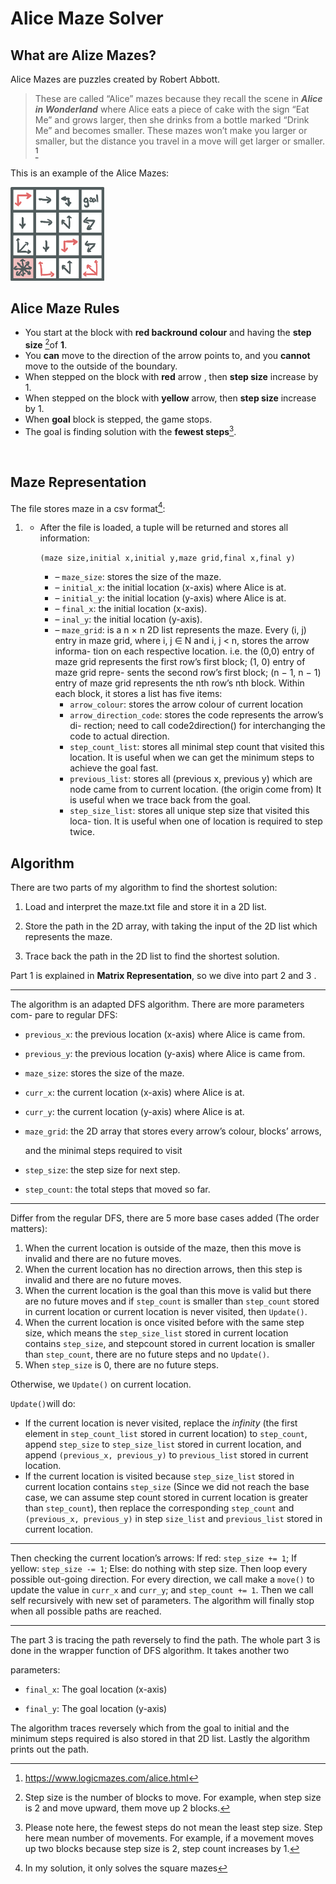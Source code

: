 # Alice Maze Solver

## What are Alize Mazes?

Alice Mazes are puzzles created by Robert Abbott. 

> These are called “Alice” mazes because they recall the scene in ***Alice in Wonderland*** where Alice eats a piece of cake with the sign “Eat Me” and grows larger, then she drinks from a bottle marked “Drink Me” and becomes smaller. These mazes won’t make you larger or smaller, but the distance you travel in a move will get larger or smaller. [^1]

This is an example of the Alice Mazes:

<img src="Examples/example_maze.png" alt="Alice Maze Example" width="150" height="150">

[^1]: https://www.logicmazes.com/alice.html

## Alice Maze Rules

- You start at the block with **red backround colour** and having the **step size** [^2]of **1**.
- You **can** move to the direction of the arrow points to, and you **cannot** move to the outside of the boundary.
- When stepped on the block with **red** arrow , then **step size** increase by 1.
- When stepped on the block with **yellow** arrow, then **step size** increase by 1.
- When **goal** block is stepped, the game stops.
- The goal is finding solution with the **fewest steps**[^3].

​	

[^2]: Step size is the number of blocks to move. For example, when step size is 2 and move upward, them move up 2 blocks. 
[^3]: Please note here, the fewest steps do not mean the least step size. Step here mean number of movements. For example, if a movement moves up two blocks because step size is 2, step count increases by 1. 



## Maze Representation

The file stores maze in a csv format[^4]:

1. - After the file is loaded, a tuple will be returned and stores all information: 

     `(maze size,initial x,initial y,maze grid,final x,final y)`

     - –  `maze_size`: stores the size of the maze.
     - –  `initial_x`: the initial location (x-axis) where Alice is at.
     - –  `initial_y`: the initial location (y-axis) where Alice is at.
     - –  `final_x`: the initial location (x-axis).
     - –  `inal_y`: the initial location (y-axis).
     - –  `maze_grid`: is a n × n 2D list represents the maze. Every (i, j) entry in maze grid, where i, j ∈ N and i, j < n, stores the arrow informa- tion on each respective location. i.e. the (0,0) entry of maze grid represents the first row’s first block; (1, 0) entry of maze grid repre- sents the second row’s first block; (n − 1, n − 1) entry of maze grid represents the nth row’s nth block. Within each block, it stores a list has five items:
       - `arrow_colour`: stores the arrow colour of current location
       - `arrow_direction_code`: stores the code represents the arrow’s di- rection; need to call code2direction() for interchanging the code to actual direction.
       - `step_count_list`: stores all minimal step count that visited this location. It is useful when we can get the minimum steps to achieve the goal fast.
       - `previous_list`: stores all (previous x, previous y) which are node came from to current location. (the origin come from) It is useful when we trace back from the goal.
       - `step_size_list`: stores all unique step size that visited this loca- tion. It is useful when one of location is required to step twice.

[^4]: In my solution, it only solves the square mazes

## Algorithm

There are two parts of my algorithm to find the shortest solution:

1. Load and interpret the maze.txt file and store it in a 2D list.

2. Store the path in the 2D array, with taking the input of the 2D list which represents the maze.

3. Trace back the path in the 2D list to find the shortest solution.

Part 1 is explained in **Matrix Representation**, so we dive into part 2 and 3 .

***

The algorithm is an adapted DFS algorithm. There are more parameters com- pare to regular DFS:

- `previous_x`: the previous location (x-axis) where Alice is came from.

- `previous_y`: the previous location (y-axis) where Alice is came from.

- `maze_size`: stores the size of the maze.

- `curr_x`: the current location (x-axis) where Alice is at.

- `curr_y`: the current location (y-axis) where Alice is at.

- `maze_grid`: the 2D array that stores every arrow’s colour, blocks’ arrows,

  and the minimal steps required to visit

- `step_size`: the step size for next step.

- `step_count`: the total steps that moved so far.

***

Differ from the regular DFS, there are 5 more base cases added (The order matters):

1. When the current location is outside of the maze, then this move is invalid and there are no future moves.
2. When the current location has no direction arrows, then this step is invalid and there are no future moves.
3. When the current location is the goal than this move is valid but there are no future moves and if `step_count` is smaller than `step_count` stored in current location or current location is never visited, then `Update()`.
4. When the current location is once visited before with the same step size, which means the `step_size_list` stored in current location contains `step_size`, and stepcount stored in current location is smaller than `step_count`, there are no future steps and no `Update()`.
5. When `step_size` is 0, there are no future steps.

Otherwise, we `Update()` on current location.

`Update()`will do:

- If the current location is never visited, replace the *infinity* (the first element in `step_count_list` stored in current location) to `step_count`, append `step_size` to `step_size_list` stored in current location, and append `(previous_x, previous_y)` to `previous_list` stored in current location.
- If the current location is visited because `step_size_list` stored in current location contains `step_size` (Since we did not reach the base case, we can assume step count stored in current location is greater than `step_count`), then replace the corresponding `step_count` and `(previous_x, previous_y)` in step `size_list` and `previous_list` stored in current location.

***

Then checking the current location’s arrows: If red: `step_size += 1`; If yellow: `step_size -= 1`; Else: do nothing with step size. Then loop every possible out-going direction. For every direction, we call make a `move()` to update the value in `curr_x` and `curr_y`; and `step_count += 1`. Then we call self recursively with new set of parameters. The algorithm will finally stop when all possible paths are reached.

---

The part 3 is tracing the path reversely to find the path. The whole part 3 is done in the wrapper function of DFS algorithm. It takes another two

parameters:

- `final_x`: The goal location (x-axis) 

- `final_y`: The goal location (y-axis)

The algorithm traces reversely which from the goal to initial and the minimum steps required is also stored in that 2D list. Lastly the algorithm prints out the path.
